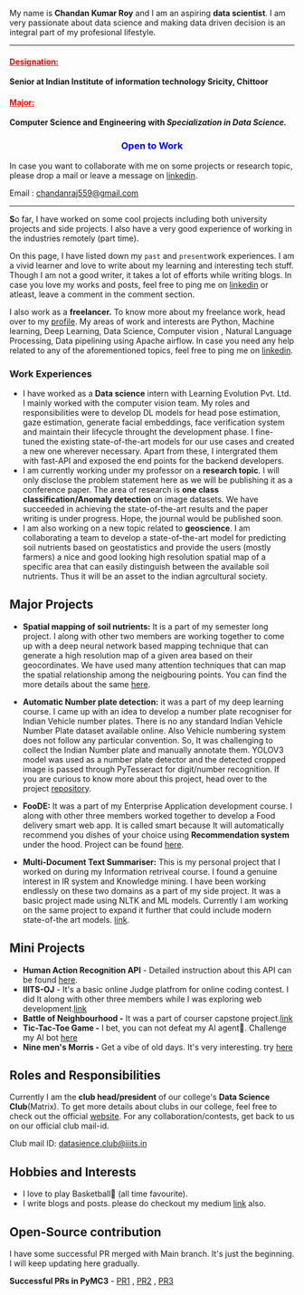 My name is **Chandan Kumar Roy** and I am an aspiring **data scientist**. I am very passionate about data science and making data driven decision is an integral part of my profesional lifestyle.

---

<div style="color:red;"> <u><h4>Designation: </h4></u></div>

**Senior at Indian Institute of information technology Sricity, Chittoor**

<div style="color:red;"> <u><h4>Major: </h4></u></div>

 **Computer Science and Engineering** **with _Specialization in Data Science._**

<div style="text-align:center; color:blue;"><h3>Open to Work</h3></div>

In case you want to collaborate with me on some projects or research topic, please drop a mail or leave a message on [linkedin](https://www.linkedin.com/in/chandan5362/).

Email : chandanraj559@gmail.com

---

**S**o far, I have worked on some cool projects including both university projects and side projects. I also have a very good experience of working in the industries remotely (part time).  

On this page, I have listed down my `past` and `present`work experiences. I am a vivid learner and love to write about my learning and interesting tech stuff. Though I am not a good writer, it takes a lot of efforts while writing  blogs. In case you love my works and posts, feel free to ping me on [linkedin](https://www.linkedin.com/in/chandan5362/) or atleast, leave a comment in the comment section.

I also work as a **freelancer.** To know more about my freelance work, head over to my [profile](https://www.freelancer.in/u/chandan5362). My areas of work and interests are Python, Machine learning, Deep Learning, Data Science, Computer vision , Natural Language Processing, Data pipelining using Apache airflow. In case  you need any help related to any of the aforementioned topics, feel free to ping me on [linkedin](https://www.linkedin.com/in/chandan5362/).

### Work Experiences

* I have worked as a **Data science** intern with Learning Evolution Pvt. Ltd. I mainly worked with the computer vision team. My roles and responsibilities were to develop DL models for head pose estimation, gaze estimation, generate facial embeddings, face verification system and maintain their lifecycle throught the development phase. I fine-tuned the existing state-of-the-art models for our use cases and created a new one wherever necessary. Apart from these, I intergrated them with fast-API and exposed the end points for the backend developers.    
* I am currently working under my professor on a **research topic**. I will only disclose the problem statement here as we will be publishing it as a conference paper. The area of research is **one class classification/Anomaly detection** on image datasets. We have succeeded in achieving the state-of-the-art results and the paper writing is under progress. Hope, the journal would be published soon.
*  I am also working on a new topic related to **geoscience**. I am collaborating a team to develop a state-of-the-art model for predicting soil nutrients based on geostatistics and provide the users (mostly farmers) a nice and good looking high resolution spatial map of a specific area that can easily distinguish between the available soil nutrients. Thus it will be an asset to the indian agrcultural society.

## Major Projects



* **Spatial mapping of soil nutrients:** It is a part of my semester long project. I along with other two members are working together to come up with a deep neural network based mapping technique that can generate a high resolution map of a given area based on their geocordinates. We have used many attention techniques that can map the spatial relationship among the neigbouring points. You can find the more details about the same [here](https://github.com/chandan5362/Soil-Mapping).

* **Automatic Number plate detection:** it was a part of my deep learning course. I came up with an idea to develop a number plate recogniser for Indian Vehicle number plates. There is no any standard Indian Vehicle Number Plate dataset available online. Also Vehicle numbering system does not follow any particular convention. So, It was challenging to collect the Indian Number plate and manually annotate them. YOLOV3 model was used as a number plate detector and the detected cropped image is passed through PyTesseract for digit/number recognition. If you are curious to know more about this project, head over to the project [repository](https://github.com/chandan5362/Automatic-Number-plate-Detection---ANPR).

* **FooDE:** It was a part of my Enterprise Application development course. I along with other three members worked together to develop a Food delivery smart web app. It is called smart because It will automatically recommend you dishes of your choice using **Recommendation system** under the hood. Project can be found [here](https://github.com/chandan5362/FooDE).

* **Multi-Document Text Summariser:**  This is my personal project that I worked on during my Information retriveal course. I found a genuine interest  in IR system and Knowledge mining. I have been working endlessly on these two domains as a part of my side project. It was a basic project made using NLTK and ML models.  Currently I am working on the same project to expand it further that could include modern state-of-the art models. [link](https://github.com/chandan5362/Information-retrieval/tree/main/MUlti-Document%20Text%20summarizer).

  

## Mini Projects

* **Human Action Recognition API** -  Detailed instruction about this API can be found [here](https://github.com/chandan5362/Human-Action-Recognition).
* **IIITS-OJ** -  It's a basic online Judge platfrom for online coding contest. I did It along with other three members while I was exploring web development.[link](https://github.com/chandan5362/IIITS-OJ)
* **Battle of Neighbourhood -**  It was a part of courser capstone project.[link](https://github.com/chandan5362/Coursera_Capstone/blob/master/Battle-of-Neighbourhood.ipynb)
* **Tic-Tac-Toe Game -** I bet, you can not defeat my AI agent🤖. Challenge my AI bot [here](https://github.com/chandan5362/Game-Theory/blob/master/Tic_Tac_Toe.py)
* **Nine men's Morris -**  Get a vibe of old days. It's very interesting. try [here](https://github.com/chandan5362/Game-Theory/blob/master/nine_men_morris.py)



## Roles and Responsibilities

Currently I am the **club head/president** of our college's **Data Science Club**(Matrix). To get more details about clubs in our college, feel free to check out the official [website](https://www.iiits.ac.in). For any collaboration/contests, get back to us on our official club mail-id.

Club mail ID: [datasience.club@iiits.in]()

## Hobbies and Interests

* I love to play Basketball🏀 (all time favourite).
* I write blogs and posts. please do checkout my medium [link](https://chandan5362.medium.com) also.

## Open-Source contribution

I have some successful PR merged with Main branch. It's just the beginning. I will keep updating here gradually.

**Successful PRs in PyMC3** - [PR1](https://github.com/pymc-devs/pymc3/pull/4239) , [PR2](https://github.com/pymc-devs/pymc3/pull/4392) , [PR3](https://github.com/pymc-devs/pymc3/pull/4458)

### 

​										
